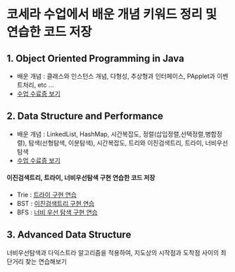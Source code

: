 # 코세라 수업에서 배운 개념 키워드 정리 및 연습한 코드 저장  
## 1. Object Oriented Programming in Java   
* 배운 개념 : 클래스와 인스턴스 개념, 다형성, 추상형과 인터페이스, PApplet과 이벤트처리, etc ... 
* [수업 수료증 보기](https://www.coursera.org/account/accomplishments/specialization/certificate/JJ4NGXGYQFH3)   

## 2. Data Structure and Performance   
* 배운 개념 : LinkedList, HashMap, 시간복잡도, 정렬(삽입정렬,선택정렬,병합정렬), 탐색(선형탐색, 이분탐색), 시간복잡도, 트리와 이진검색트리, 트라이, 너비우선탐색   
* [수업 수료증 보기](https://coursera.org/share/ad6db25ad39883107bf03b78263a8629)   

#### 이진검색트리, 트라이, 너비우선탐색 구현 연습한 코드 저장   
* Trie : [트라이 구현 연습](https://github.com/junu0516/Data_Structure/tree/main/Trie)   
* BST : [이진검색트리 구현 연습](https://github.com/junu0516/-Coursera-Data_Structure/tree/main/BinarySearchTree)   
* BFS : [너비 우선 탐색 구현 연습](https://github.com/junu0516/-Coursera-Data_Structure/blob/main/BreadthFirstSearch/Structure.java)   

   
## 3. Advanced Data Structure   
너비우선탐색과 다익스트라 알고리즘을 적용하여, 지도상의 시작점과 도착점 사이의 최단거리 찾는 연습해보기


